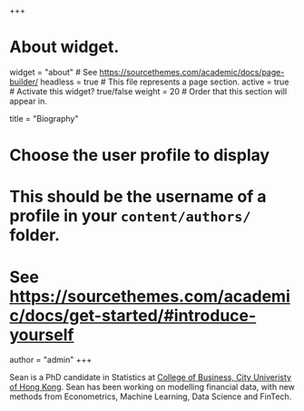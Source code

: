 +++
# About widget.
widget = "about"  # See https://sourcethemes.com/academic/docs/page-builder/
headless = true  # This file represents a page section.
active = true  # Activate this widget? true/false
weight = 20  # Order that this section will appear in.

title = "Biography"

# Choose the user profile to display
# This should be the username of a profile in your `content/authors/` folder.
# See https://sourcethemes.com/academic/docs/get-started/#introduce-yourself
author = "admin"
+++

Sean is a PhD candidate in Statistics at [College of  Business, City Univeristy of Hong Kong](https://www.cityu.edu.hk). Sean has been working on modelling financial data, with new methods from Econometrics, Machine Learning, Data Science and FinTech.
